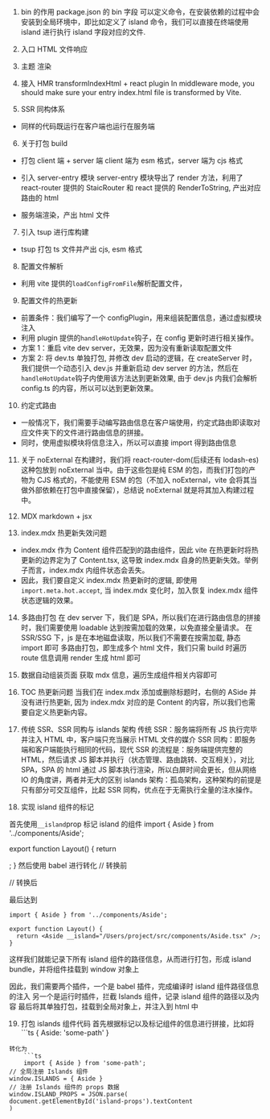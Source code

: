 1. bin 的作用
   package.json 的 bin 字段 可以定义命令，在安装依赖的过程中会安装到全局环境中，即比如定义了 island 命令，我们可以直接在终端使用 island 进行执行 island 字段对应的文件.
2. 入口 HTML 文件响应

3. 主题 渲染

4. 接入 HMR
   transformIndexHtml + react plugin
   In middleware mode, you should make sure your entry index.html file is transformed by Vite.

5. SSR 同构体系

- 同样的代码既运行在客户端也运行在服务端

6. 关于打包 build

- 打包 client 端 + server 端
  client 端为 esm 格式，server 端为 cjs 格式

- 引入 server-entry 模块
  server-entry 模块导出了 render 方法，利用了 react-router 提供的 StaicRouter 和 react 提供的 RenderToString, 产出对应路由的 html
- 服务端渲染，产出 html 文件

7. 引入 tsup 进行库构建

- tsup 打包 ts 文件并产出 cjs, esm 格式

8. 配置文件解析

- 利用 vite 提供的`loadConfigFromFile`解析配置文件，

9. 配置文件的热更新

- 前置条件：我们编写了一个 configPlugin，用来组装配置信息，通过虚拟模块注入
- 利用 plugin 提供的`handleHotUpdate`钩子，在 config 更新时进行相关操作。
- 方案 1：重启 vite dev server，无效果，因为没有重新读取配置文件
- 方案 2: 将 dev.ts 单独打包, 并修改 dev 启动的逻辑，在 createServer 时，我们提供一个动态引入 dev.js 并重新启动 dev server 的方法，然后在`handleHotUpdate`钩子内使用该方法达到更新效果, 由于 dev.js 内我们会解析 config.ts 的内容，所以可以达到更新效果。

10. 约定式路由

- 一般情况下，我们需要手动编写路由信息在客户端使用，约定式路由即读取对应文件夹下的文件进行路由信息的拼接。
- 同时，使用虚拟模块将信息注入，所以可以直接 import 得到路由信息

11. 关于 noExternal
    在构建时，我们将 react-router-dom(后续还有 lodash-es)这种包放到 noExternal 当中。由于这些包是纯 ESM 的包，而我们打包的产物为 CJS 格式的，不能使用 ESM 的包（不加入 noExternal，vite 会将其当做外部依赖在打包中直接保留），总结说 noExternal 就是将其加入构建过程中。

12. MDX
    markdown + jsx

13. index.mdx 热更新失效问题

- index.mdx 作为 Content 组件匹配到的路由组件，因此 vite 在热更新时将热更新的边界定为了 Content.tsx, 这导致 index.mdx 自身的热更新失效。举例子而言，index.mdx 内组件状态会丢失。
- 因此，我们要自定义 index.mdx 热更新时的逻辑, 即使用`import.meta.hot.accept`, 当 index.mdx 变化时，加入恢复 index.mdx 组件状态逻辑的效果。

14. 多路由打包
    在 dev server 下，我们是 SPA，所以我们在进行路由信息的拼接时，我们需要使用 loadable 达到按需加载的效果，以免直接全量请求。
    在 SSR/SSG 下，js 是在本地磁盘读取，所以我们不需要在按需加载, 静态 import 即可
    多路由打包，即生成多个 html 文件，我们只需 build 时遍历 route 信息调用 render 生成 html 即可

15. 数据自动组装页面
    获取 mdx 信息，遍历生成组件相关内容即可

16. TOC 热更新问题
    当我们在 index.mdx 添加或删除标题时，右侧的 ASide 并没有进行热更新, 因为 index.mdx 对应的是 Content 的内容，所以我们也需要自定义热更新内容。

17. 传统 SSR、SSR 同构与 islands 架构
    传统 SSR：服务端将所有 JS 执行完毕并注入 HTML 中，客户端只充当展示 HTML 文件的媒介
    SSR 同构：即服务端和客户端能执行相同的代码，现代 SSR 的流程是：服务端提供完整的 HTML，然后请求 JS 脚本并执行（状态管理、路由跳转、交互相关），对比 SPA，SPA 的 html 通过 JS 脚本执行渲染，所以白屏时间会更长，但从网络 IO 的角度讲，两者并无大的区别
    islands 架构：孤岛架构，这种架构的前提是只有部分可交互组件，比起 SSR 同构，优点在于无需执行全量的注水操作。

18. 实现 island 组件的标记

首先使用`__island`prop 标记 island 的组件
import { Aside } from '../components/Aside';

export function Layout() {
return <Aside __island />;
}
然后使用 babel 进行转化
// 转换前

<Aside __island />

// 转换后

<Aside __island="../comp/id.ts!!ISLAND!!/User/import.ts" />
最后达到

```
import { Aside } from '../components/Aside';

export function Layout() {
  return <Aside __island="/Users/project/src/components/Aside.tsx" />;
}
```

这样我们就能记录下所有 island 组件的路径信息，从而进行打包，形成 island bundle，并将组件挂载到 window 对象上

因此，我们需要两个插件，一个是 babel 插件，完成编译时 island 组件路径信息的注入
另一个是运行时插件，拦截 Islands 组件，记录 island 组件的路径以及内容
最后将其单独打包，挂载到全局对象上，并注入到 html 中

19. 打包 islands 组件代码
    首先根据标记以及标记组件的信息进行拼接，比如将```ts
    {
    Aside: 'some-path'
    }

````
转化为
    ```ts
    import { Aside } from 'some-path';
// 全局注册 Islands 组件
window.ISLANDS = { Aside }
// 注册 Islands 组件的 props 数据
window.ISLAND_PROPS = JSON.parse(
document.getElementById('island-props').textContent
)

````
